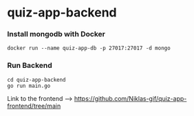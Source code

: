 # quiz-app-backend
 
### Install mongodb with Docker

```docker run --name quiz-app-db -p 27017:27017 -d mongo```

### Run Backend

```cd quiz-app-backend```\
```go run main.go``` 

Link to the frontend --> https://github.com/Niklas-gif/quiz-app-frontend/tree/main